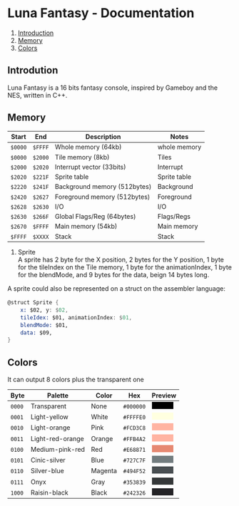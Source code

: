 # Luna Fantasy - Documentation

1. [Introduction](#introduction)
1. [Memory](#memory)
1. [Colors](#colors)

## Introdution

Luna Fantasy is a 16 bits fantasy console, inspired by Gameboy and the NES, written in C++.

## Memory

| Start  | End    | Description                  | Notes        |
|--------|--------|------------------------------|--------------|
|`$0000` |`$FFFF` | Whole memory (64kb)          | whole memory |
|`$0000` |`$2000` | Tile memory (8kb)            | Tiles        |
|`$2000` |`$2020` | Interrupt vector (33bits)    | Interrupt    |
|`$2020` |`$221F` | Sprite table                 | Sprite table |
|`$2220` |`$241F` | Background memory (512bytes) | Background   |
|`$2420` |`$2627` | Foreground memory (512bytes) | Foreground   |
|`$2628` |`$2630` | I/O                          | I/O          |
|`$2630` |`$266F` | Global Flags/Reg (64bytes)   | Flags/Regs   |
|`$2670` |`$FFFF` | Main memory (54kb)           | Main memory  |
|`$FFFF` |`$XXXX` | Stack                        | Stack        |

1. Sprite <br>
A sprite has 2 byte for the X position, 2 bytes for the Y position,
1 byte for the tileIndex on the Tile memory, 1 byte for the animationIndex,
1 byte for the blendMode, and 9 bytes for the data, beign 14 bytes long.

A sprite could also be represented on a struct on the assembler language:
```asm
@struct Sprite {
    x: $02, y: $02,
    tileIdex: $01, animationIndex: $01,
    blendMode: $01,
    data: $09,
}
```

## Colors

It can output 8 colors plus the transparent one

| Byte   | Palette          | Color   | Hex       | Preview                                            |
|--------|------------------|---------|-----------|----------------------------------------------------|
| `0000` | Transparent      | None    | `#000000` | ![Transparent](./assets/Transparent.png)           |
| `0001` | Light-yellow     | White   | `#FFFFE0` | ![Light-yellow](./assets/Light-yellow.png)         |
| `0010` | Light-orange     | Pink    | `#FCD3C8` | ![Light-orange](./assets/Light-orange.png)         |
| `0011` | Light-red-orange | Orange  | `#FFB4A2` | ![Light-red-orange](./assets/Light-red-orange.png) |
| `0100` | Medium-pink-red  | Red     | `#E68871` | ![Medium-pink-red](./assets/Medium-red-pink.png)   |
| `0101` | Cinic-silver     | Blue    | `#727C7F` | ![Cinic-silver](./assets/Cinic-silver.png)         |
| `0110` | Silver-blue      | Magenta | `#494F52` | ![Silver-blue](./assets/Silver-blue.png)           |
| `0111` | Onyx             | Gray    | `#353839` | ![Onyx](./assets/Onyx.png)                         |
| `1000` | Raisin-black     | Black   | `#242326` | ![Raisin-black](./assets/Raisin-black.png)         |
